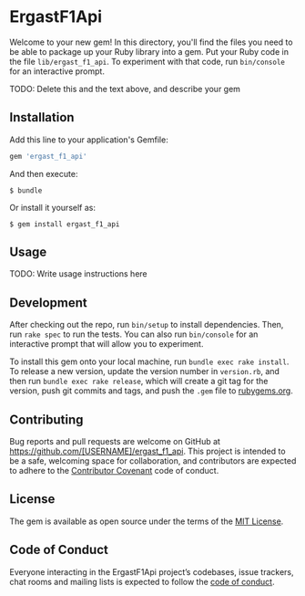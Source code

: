 # ErgastF1Api

Welcome to your new gem! In this directory, you'll find the files you need to be able to package up your Ruby library into a gem. Put your Ruby code in the file `lib/ergast_f1_api`. To experiment with that code, run `bin/console` for an interactive prompt.

TODO: Delete this and the text above, and describe your gem

## Installation

Add this line to your application's Gemfile:

```ruby
gem 'ergast_f1_api'
```

And then execute:

    $ bundle

Or install it yourself as:

    $ gem install ergast_f1_api

## Usage

TODO: Write usage instructions here

## Development

After checking out the repo, run `bin/setup` to install dependencies. Then, run `rake spec` to run the tests. You can also run `bin/console` for an interactive prompt that will allow you to experiment.

To install this gem onto your local machine, run `bundle exec rake install`. To release a new version, update the version number in `version.rb`, and then run `bundle exec rake release`, which will create a git tag for the version, push git commits and tags, and push the `.gem` file to [rubygems.org](https://rubygems.org).

## Contributing

Bug reports and pull requests are welcome on GitHub at https://github.com/[USERNAME]/ergast_f1_api. This project is intended to be a safe, welcoming space for collaboration, and contributors are expected to adhere to the [Contributor Covenant](http://contributor-covenant.org) code of conduct.

## License

The gem is available as open source under the terms of the [MIT License](https://opensource.org/licenses/MIT).

## Code of Conduct

Everyone interacting in the ErgastF1Api project’s codebases, issue trackers, chat rooms and mailing lists is expected to follow the [code of conduct](https://github.com/[USERNAME]/ergast_f1_api/blob/master/CODE_OF_CONDUCT.md).

